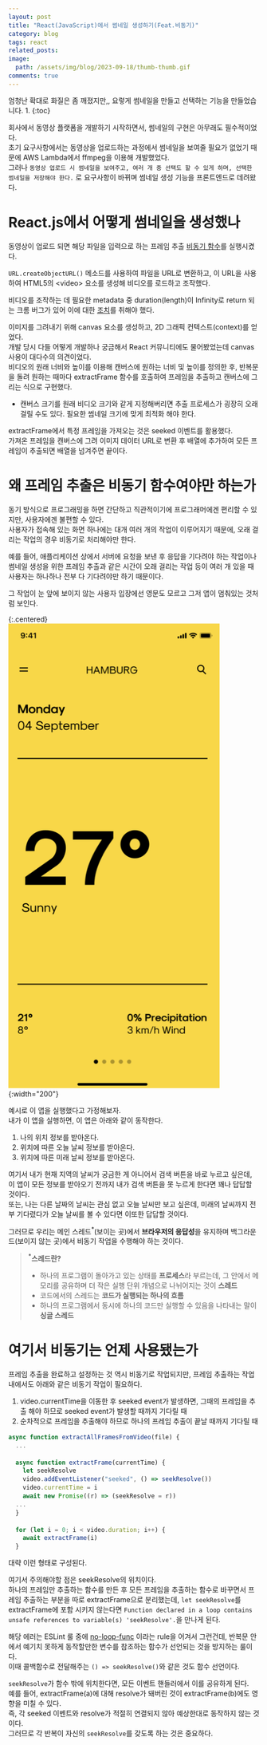 ```yaml
---
layout: post
title: "React(JavaScript)에서 썸네일 생성하기(Feat.비동기)"
category: blog
tags: react 
related_posts:
image:
  path: /assets/img/blog/2023-09-18/thumb-thumb.gif
comments: true
---
```


엄청난 확대로 화질은 좀 깨졌지만,, 요렇게 썸네일을 만들고 선택하는 기능을 만들었습니다.
1. 
{:toc}

회사에서 동영상 플랫폼을 개발하기 시작하면서, 썸네일의 구현은 아무래도 필수적이었다.  
초기 요구사항에서는 동영상을 업로드하는 과정에서 썸네일을 보여줄 필요가 없었기 때문에 AWS Lambda에서 ffmpeg을 이용해 개발했었다.  
그러나 `동영상 업로드 시 썸네일을 보여주고, 여러 개 중 선택도 할 수 있게 하며, 선택한 썸네일을 저장해야 한다.` 로 요구사항이 바뀌며 썸네일 생성 기능을 프론트엔드로 데려왔다.  

# React.js에서 어떻게 썸네일을 생성했나
동영상이 업로드 되면 해당 파일을 입력으로 하는 프레임 추출 [비동기 함수](http://localhost:4000/blog/2023-09-18-thumbnail-devlog/#%EC%99%9C-%ED%94%84%EB%A0%88%EC%9E%84-%EC%B6%94%EC%B6%9C%EC%9D%80-%EB%B9%84%EB%8F%99%EA%B8%B0-%ED%95%A8%EC%88%98%EC%97%AC%EC%95%BC%EB%A7%8C-%ED%95%98%EB%8A%94%EA%B0%80)를 실행시켰다.  

`URL.createObjectURL()` 메소드를 사용하여 파일을 URL로 변환하고, 이 URL을 사용하여 HTML5의 \<video\> 요소를 생성해 비디오를 로드하고 조작했다.  

비디오를 조작하는 데 필요한 metadata 중 duration(length)이 Infinity로 return 되는 크롬 버그가 있어 이에 대한 [조치](https://stackoverflow.com/questions/38443084/how-can-i-add-predefined-length-to-audio-recorded-from-mediarecorder-in-chrome/39971175#39971175)를 취해야 했다.  

이미지를 그려내기 위해 canvas 요소를 생성하고, 2D 그래픽 컨텍스트(context)를 얻었다.  
개발 당시 다들 어떻게 개발하나 궁금해서 React 커뮤니티에도 물어봤었는데 canvas 사용이 대다수의 의견이었다.  
비디오의 원래 너비와 높이를 이용해 캔버스에 원하는 너비 및 높이를 정의한 후, 반복문을 돌려 원하는 때마다 extractFrame 함수를 호출하여 프레임을 추출하고 캔버스에 그리는 식으로 구현했다.  
- 캔버스 크기를 원래 비디오 크기와 같게 지정해버리면 추출 프로세스가 굉장히 오래걸릴 수도 있다. 필요한 썸네일 크기에 맞게 최적화 해야 한다.

extractFrame에서 특정 프레임을 가져오는 것은 seeked 이벤트를 활용했다.   
가져온 프레임을 캔버스에 그려 이미지 데이터 URL로 변환 후 배열에 추가하여 모든 프레임이 추출되면 배열을 넘겨주면 끝이다.  

# 왜 프레임 추출은 비동기 함수여야만 하는가
동기 방식으로 프로그래밍을 하면 간단하고 직관적이기에 프로그래머에겐 편리할 수 있지만, 사용자에겐 불편할 수 있다.   
사용자가 접속해 있는 화면 하나에는 대개 여러 개의 작업이 이루어지기 때문에, 오래 걸리는 작업의 경우 비동기로 처리해야만 한다.  

예를 들어, 애플리케이션 상에서 서버에 요청을 보낸 후 응답을 기다려야 하는 작업이나 썸네일 생성을 위한 프레임 추출과 같은 시간이 오래 걸리는 작업 등이 여러 개 있을 때 사용자는 하나하나 전부 다 기다려야만 하기 때문이다.  

그 작업이 눈 앞에 보이지 않는 사용자 입장에선 영문도 모르고 그저 앱이 멈춰있는 것처럼 보인다.  

{:.centered}
![Weather App](/assets/img/blog/2023-09-18/weather-app.png){:width="200"}  

예시로 이 앱을 실행했다고 가정해보자.  
내가 이 앱을 실행하면, 이 앱은 아래와 같이 동작한다.
1. 나의 위치 정보를 받아온다.
2. 위치에 따른 오늘 날씨 정보를 받아온다.
3. 위치에 따른 미래 날씨 정보를 받아온다.

여기서 내가 현재 지역의 날씨가 궁금한 게 아니어서 검색 버튼을 바로 누르고 싶은데, 이 앱이 모든 정보를 받아오기 전까지 내가 검색 버튼을 못 누르게 한다면 꽤나 답답할 것이다.  
또는, 나는 다른 날짜의 날씨는 관심 없고 오늘 날씨만 보고 싶은데, 미래의 날씨까지 전부 기다렸다가 오늘 날씨를 볼 수 있다면 이또한 답답할 것이다.  

그러므로 우리는 메인 스레드<sup>*</sup>(보이는 곳)에서 **브라우저의 응답성**을 유지하며 백그라운드(보이지 않는 곳)에서 비동기 작업을 수행해야 하는 것이다.
> **<sup>*</sup>스레드란?**
> * 하나의 프로그램이 돌아가고 있는 상태를 <b>프로세스</b>라 부르는데, 그 안에서 메모리를 공유하며 더 작은 실행 단위 개념으로 나뉘어지는 것이 <b>스레드</b>
> * 코드에서의 스레드는 <b>코드가 실행되는 하나의 흐름</b>
> * 하나의 프로그램에서 동시에 하나의 코드만 실행할 수 있음을 나타내는 말이 <b>싱글 스레드</b>


# 여기서 비동기는 언제 사용됐는가
프레임 추출을 완료하고 설정하는 것 역시 비동기로 작업되지만, 프레임 추출하는 작업 내에서도 아래와 같은 비동기 작업이 필요하다.  

1. video.currentTime을 이동한 후 seeked event가 발생하면, 그때의 프레임을 추출 해야 하므로 seeked event가 발생할 때까지 기다릴 때
2. 순차적으로 프레임을 추출해야 하므로 하나의 프레임 추출이 끝날 때까지 기다릴 때

```jsx
async function extractAllFramesFromVideo(file) {
  ...

  async function extractFrame(currentTime) {
    let seekResolve
    video.addEventListener("seeked", () => seekResolve())
    video.currentTime = i
    await new Promise((r) => (seekResolve = r))
  ...
  }

  for (let i = 0; i < video.duration; i++) {
    await extractFrame(i)
  }
```

대략 이런 형태로 구성된다.  

여기서 주의해야할 점은 seekResolve의 위치이다.  
하나의 프레임만 추출하는 함수를 만든 후 모든 프레임을 추출하는 함수로 바꾸면서 프레임 추출하는 부분을 따로 extractFrame으로 분리했는데, `let seekResolve`를 extractFrame에 포함 시키지 않는다면  `Function declared in a loop contains unsafe references to variable(s) 'seekResolve'.`을 만나게 된다.  

해당 에러는 ESLint 룰 중에 [no-loop-func](https://eslint.org/docs/latest/rules/no-loop-func) 이라는 rule을 어겨서 그런건데, 반복문 안에서 예기치 못하게 동작할만한 변수를 참조하는 함수가 선언되는 것을 방지하는 룰이다.  
이때 콜백함수로 전달해주는 `() => seekResolve()`와 같은 것도 함수 선언이다.  

`seekResolve`가 함수 밖에 위치한다면, 모든 이벤트 핸들러에서 이를 공유하게 된다.  
예를 들어, extractFrame(a)에 대해 resolve가 돼버린 것이 extractFrame(b)에도 영향을 미칠 수 있다.  
즉, 각 seeked 이벤트와 resolve가 적절히 연결되지 않아 예상한대로 동작하지 않는 것이다.  
그러므로 각 반복이 자신의 `seekResolve`를 갖도록 하는 것은 중요하다.  
